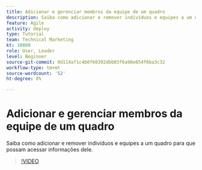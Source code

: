 ```yaml
---
title: Adicionar e gerenciar membros da equipe de um quadro
description: Saiba como adicionar e remover indivíduos e equipes a um quadro para que possam acessar informações dele.
feature: Agile
activity: deploy
type: Tutorial
team: Technical Marketing
kt: 10809
role: User, Leader
level: Beginner
source-git-commit: 9d114af1c4b0f60392dbb03f6a90e654f6ba3c32
workflow-type: tm+mt
source-wordcount: '52'
ht-degree: 0%

---
```


# Adicionar e gerenciar membros da equipe de um quadro

Saiba como adicionar e remover indivíduos e equipes a um quadro para que possam acessar informações dele.

>[!VIDEO](https://video.tv.adobe.com/v/346808)
